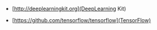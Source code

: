 
* [http://deeplearningkit.org](DeepLearning Kit)

* [https://github.com/tensorflow/tensorflow](TensorFlow)

